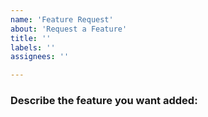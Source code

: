 ```yaml
---
name: 'Feature Request'
about: 'Request a Feature'
title: ''
labels: ''
assignees: ''

---
```


### Describe the feature you want added:
